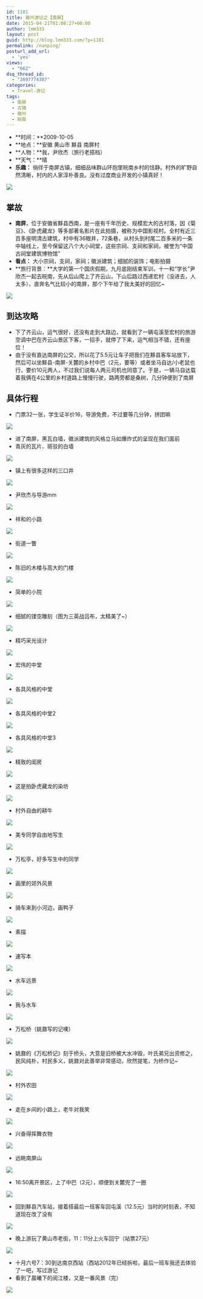 ```yaml
---
id: 1181
title: 徽州游记之【南屏】
date: 2015-04-21T01:08:27+00:00
author: lmm333
layout: post
guid: http://blog.lmm333.com/?p=1181
permalink: /nanping/
posturl_add_url:
  - 'yes'
views:
  - "662"
dsq_thread_id:
  - "3697774387"
categories:
  - Travel-游记
tags:
  - 南屏
  - 古镇
  - 徽州
  - 皖南
---
```

- **时间：**2009-10-05
- **地点：**安徽 黄山市 黟县 南屏村
- **人物：**我，尹欣杰（旅行老搭档）
- **天气：**晴
- **乐趣：** 徜徉于南屏古镇，细细品味群山环抱里皖南乡村的恬静。村外的旷野自然清晰，村内的人家淳朴善良。没有过度商业开发的小镇真好！

![](/images/qiniu-travel-091005nanping-01.jpg)

<!--more-->
## 掌故
- **南屏**，位于安徽省黟县西南，是一座有千年历史、规模宏大的古村落，因《菊豆》、《卧虎藏龙》等多部著名影片在此拍摄，被称为中国影视村。全村有近三百多座明清古建筑，村中有36眼井，72条巷，从村头到村尾二百多米的一条中轴线上，至今保留这八个大小祠堂，这些宗祠、支祠和家祠，被誉为“中国古祠堂建筑博物馆”
- **看点：** 大小宗祠，支祠，家祠；徽派建筑；细腻的装饰；电影拍摄
- **旅行背景：**大学的第一个国庆假期，九月底刚结束军训，十一和“学长”尹欣杰一起去皖南，先从后山爬上了齐云山，下山后路过西递宏村（没进去，人太多），直奔名气比较小的南屏，那个下午给了我太美好的回忆~

![](/images/qiniu-travel-091005nanping-22.jpg)


## 到达攻略
- 下了齐云山，运气很好，还没有走到大路边，就看到了一辆屯溪至宏村的旅游空调中巴在齐云山景区下客，一招手，就停了下来，运气相当不错，还有座位！
- 由于没有直达南屏的公交，所以花了5.5元让车子把我们在黟县客车站放下，然后可以坐黟县-南屏-关麓的乡村中巴（2元，要等）或者坐马自达/小老鼠也行，要价10元两人，不过我们说每人两元司机也同意了。于是，一辆马自达载着我俩在4公里的乡村道路上慢慢行驶，路两旁都是桑树，几分钟便到了南屏


## 具体行程
- 门票32一张，学生证半价16，导游免费，不过要等几分钟，拼团嘛

![](/images/qiniu-travel-091005nanping-02.jpg)


- 进了南屏，黑瓦白墙，徽派建筑的风格立马如爆炸式的呈现在我们面前
- 青灰的瓦片、斑驳的白墙

![](/images/qiniu-travel-091005nanping-03.jpg)


- 镇上有很多这样的三口井

![](/images/qiniu-travel-091005nanping-04.jpg)


- 尹欣杰与导游mm

![](/images/qiniu-travel-091005nanping-05.jpg)


- 祥和的小路

![](/images/qiniu-travel-091005nanping-06.jpg)


- 街道一瞥

![](/images/qiniu-travel-091005nanping-07.jpg)


- 陈旧的木楼与高大的门楼

![](/images/qiniu-travel-091005nanping-08.jpg)


- 简单的小院

![](/images/qiniu-travel-091005nanping-09.jpg)


- 细腻的镂空雕刻（图为三英战吕布，太精美了~）

![](/images/qiniu-travel-091005nanping-10.jpg)


- 精巧采光设计

![](/images/qiniu-travel-091005nanping-11.jpg)


- 宏伟的中堂

![](/images/qiniu-travel-091005nanping-12.jpg)


- 各具风格的中堂

![](/images/qiniu-travel-091005nanping-13.jpg)


- 各具风格的中堂2

![](/images/qiniu-travel-091005nanping-14.jpg)


- 各具风格的中堂3

![](/images/qiniu-travel-091005nanping-15.jpg)


- 精致的闺房

![](/images/qiniu-travel-091005nanping-16.jpg)


- 这是拍卧虎藏龙的染坊

![](/images/qiniu-travel-091005nanping-17.jpg)


- 村外自由的耕牛

![](/images/qiniu-travel-091005nanping-18.jpg)


- 美专同学自由地写生

![](/images/qiniu-travel-091005nanping-20.jpg)


- 万松亭，好多写生中的同学

![](/images/qiniu-travel-091005nanping-37.jpg)


- 画里的郊外风景

![](/images/qiniu-travel-091005nanping-31.jpg)


- 骑车来到小河边，画鸭子

![](/images/qiniu-travel-091005nanping-38.jpg)


- 素描

![](/images/qiniu-travel-091005nanping-35.jpg)


- 速写本

![](/images/qiniu-travel-091005nanping-36.jpg)


- 水车远景

![](/images/qiniu-travel-091005nanping-33.jpg)


- 我与水车

![](/images/qiniu-travel-091005nanping-23.jpg)


- 万松桥（姚鼐写的记噢）

![](/images/qiniu-travel-091005nanping-34.jpg)


- 姚鼐的《万松桥记》刻于桥头，大意是旧桥被大水冲毁，叶氏弟兄出资修之，民风纯朴，村民多义，姚鼐对此善举非常感动，欣然提笔，为桥作记~

![](/images/qiniu-travel-091005nanping-25.jpg)


- 村外农田

![](/images/qiniu-travel-091005nanping-26.jpg)


- 走在乡间的小路上，老牛对我笑

![](/images/qiniu-travel-091005nanping-32.jpg)


- 兴奋得挥舞衣物

![](/images/qiniu-travel-091005nanping-27.jpg)


- 远眺南屏山

![](/images/qiniu-travel-091005nanping-28.jpg)


- 16:50离开景区，上了中巴（2元），顺便到关麓兜了一圈

![](/images/qiniu-travel-091005nanping-29.jpg)


- 回到黟县汽车站，接着搭最后一班客车回屯溪（12.5元）当时的时刻表，不知道现在改了没有

![](/images/qiniu-travel-091005nanping-30.jpg)


- 晚上游玩了黄山市老街，11：11分上火车回宁（站票27元）

![](/images/qiniu-travel-091005nanping-39.jpg)


- 十月六号7：30到达南京西站（西站2012年已经拆啦，最后一班车我还去体验了一吧，写过游记
- 看到了晨曦下的阅江楼，又是一番风景（完）

![](/images/qiniu-travel-091005nanping-40.jpg)
